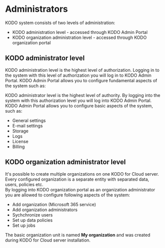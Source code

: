 # Administrators

KODO system consists of two levels of administration: 

* KODO administration level - accessed through KODO Admin Portal
* KODO organization administration level - accessed through KODO organization portal

## KODO administrator level

KODO administration level is the highest level of authorization. Logging in to the system with this level of authorization you will log in to KODO Admin Portal. KODO Admin Portal allows you to configure fundamental aspects of the system such as:

KODO administrator level is the highest level of authority. By logging into the system with this authorization level you will log into KODO Admin Portal. KODO Admin Portal allows you to configure basic aspects of the system, such as:

* General settings
* E-mail settings
* Storage
* Logs
* License
* Billing

## KODO organization administrator level

It's possible  to create multiple organizations on one KODO for Cloud server. Every configured organization is a separate entity with separated data, users, policies etc.  
By logging into KODO organization portal as an organization administrator you are allowed to configure following aspects of the system:

* Add organization \(Microsoft 365 service\)
* Add organization administrators
* Sychchronize users
* Set up data policies
* Set up jobs

The basic organization unit is named **My organization** and was created during  KODO for Cloud server installation.

